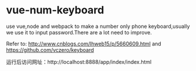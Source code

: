 # vue-num-keyboard
use vue,node and webpack to make a number only phone keyboard,usually we use it to input password.There are a lot need to improve.

Refer to: http://www.cnblogs.com/lhweb15/p/5660609.html
and https://github.com/vczero/keyboard

运行后访问网址：http://localhost:8888/app/index/index.html
